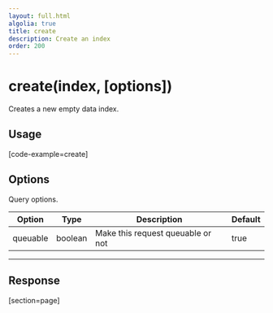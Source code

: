 ```yaml
---
layout: full.html
algolia: true
title: create
description: Create an index
order: 200
---
```


# create(index, [options])

Creates a new empty data index.

## Usage

[code-example=create]

## Options

Query options.

| Option   | Type    | Description                       | Default |
| -------- | ------- | --------------------------------- | ------- |
| queuable | boolean | Make this request queuable or not | true    |

---

## Response

[section=page]
